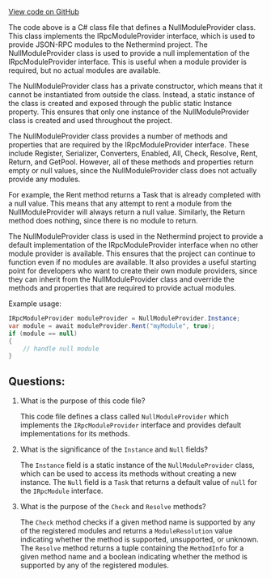 [View code on GitHub](https://github.com/NethermindEth/nethermind/src/Nethermind/Nethermind.JsonRpc/Modules/NullModuleProvider.cs)

The code above is a C# class file that defines a NullModuleProvider class. This class implements the IRpcModuleProvider interface, which is used to provide JSON-RPC modules to the Nethermind project. The NullModuleProvider class is used to provide a null implementation of the IRpcModuleProvider interface. This is useful when a module provider is required, but no actual modules are available.

The NullModuleProvider class has a private constructor, which means that it cannot be instantiated from outside the class. Instead, a static instance of the class is created and exposed through the public static Instance property. This ensures that only one instance of the NullModuleProvider class is created and used throughout the project.

The NullModuleProvider class provides a number of methods and properties that are required by the IRpcModuleProvider interface. These include Register, Serializer, Converters, Enabled, All, Check, Resolve, Rent, Return, and GetPool. However, all of these methods and properties return empty or null values, since the NullModuleProvider class does not actually provide any modules.

For example, the Rent method returns a Task<IRpcModule> that is already completed with a null value. This means that any attempt to rent a module from the NullModuleProvider will always return a null value. Similarly, the Return method does nothing, since there is no module to return.

The NullModuleProvider class is used in the Nethermind project to provide a default implementation of the IRpcModuleProvider interface when no other module provider is available. This ensures that the project can continue to function even if no modules are available. It also provides a useful starting point for developers who want to create their own module providers, since they can inherit from the NullModuleProvider class and override the methods and properties that are required to provide actual modules.

Example usage:

```csharp
IRpcModuleProvider moduleProvider = NullModuleProvider.Instance;
var module = await moduleProvider.Rent("myModule", true);
if (module == null)
{
    // handle null module
}
```
## Questions: 
 1. What is the purpose of this code file?
    
    This code file defines a class called `NullModuleProvider` which implements the `IRpcModuleProvider` interface and provides default implementations for its methods.

2. What is the significance of the `Instance` and `Null` fields?
    
    The `Instance` field is a static instance of the `NullModuleProvider` class, which can be used to access its methods without creating a new instance. The `Null` field is a `Task` that returns a default value of `null` for the `IRpcModule` interface.

3. What is the purpose of the `Check` and `Resolve` methods?
    
    The `Check` method checks if a given method name is supported by any of the registered modules and returns a `ModuleResolution` value indicating whether the method is supported, unsupported, or unknown. The `Resolve` method returns a tuple containing the `MethodInfo` for a given method name and a boolean indicating whether the method is supported by any of the registered modules.